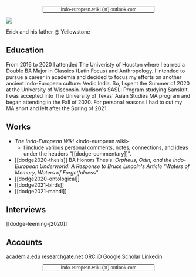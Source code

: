 <p style=" margin-left: 20%; margin-right: 20%;text-align:center;font-family:monaco;text-size:20px;outline: black solid 1px">indo-european.wiki (at) outlook.com</p>

![](publish/239875.jpg)

Erick and his father @ Yellowstone



## Education
From 2016 to 2020 I attended The Univeristy of Houston where I earned a Double BA Major in Classics (Latin Focus) and Anthropology. I intended to pursue a career in academia and decided to focus my efforts on another ancient Indo-European culture: Vedic India. So, I spent the Summer of 2020 at the University of Wisconsin-Madison's SASLI Program studying Sanskrit. I was accepted into The University of Texas' Asian Studies MA program and began attending in the Fall of 2020. For personal reasons I had to cut my MA short and left after the Spring of 2021.


## Works
- *The Indo-European Wiki* <indo-european.wiki>
	- I include various personal comments, notes, connections, and ideas under the headers "[[dodge-commentary]]".
- [[dodge2020-thesis]] BA Honors Thesis: *Orpheus, Odin, and the Indo-European Underworld: A Response to Bruce Lincoln's Article “Waters of Memory, Waters of Forgetfulness"* 
- [[dodge2020-ontological]]
- [[dodge2021-birds]]
- [[dodge2021-mahdi]]

## Interviews
[[dodge-leeming-j2020]]


## Accounts
[academia.edu](https://utexas.academia.edu/erickjdodge)
[researchgate.net](https://www.researchgate.net/profile/Erick-Dodge2)
[ORC iD](https://orcid.org/0000-0002-2277-4045)
[Google Scholar](https://scholar.google.com/citations?user=idbLXAkAAAAJ&hl=en)
[Linkedin](https://www.linkedin.com/in/erick-james-dodge/)

<p style=" margin-left: 20%; margin-right: 20%;text-align:center;font-family:monaco;text-size:20px;outline: black solid 1px">indo-european.wiki (at) outlook.com</p>